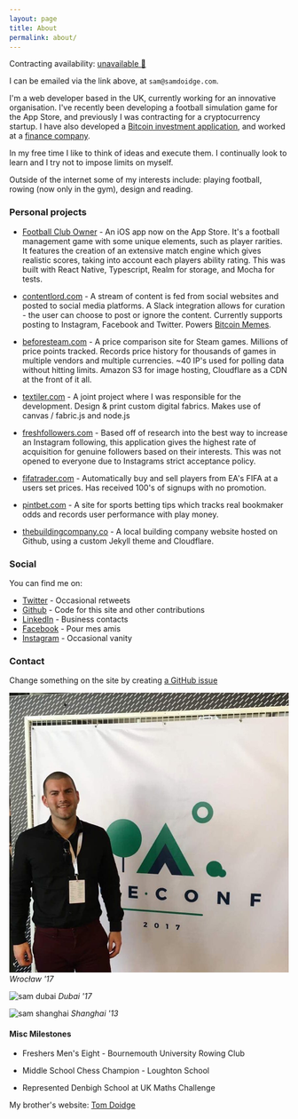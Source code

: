 ```yaml
---
layout: page
title: About
permalink: about/
---
```


Contracting availability: <a href="mailto:sam@samdoidge.com" class="unavailable">unavailable 🚫</a><!--a href="mailto:sam@samdoidge.com" class="available">available ✅</a-->

I can be emailed via the link above, at `sam@samdoidge.com`.

I'm a web developer based in the UK, currently working for an innovative organisation. I've recently been developing a football simulation game for the App Store, and previously I was contracting for a cryptocurrency startup. I have also developed a <a href="https://coininterest.co">Bitcoin investment application</a>, and worked at a <a href="https://www.castletrust.co.uk/">finance company</a>.

In my free time I like to think of ideas and execute them. I continually look to learn and I try not to impose limits on myself.

Outside of the internet some of my interests include: playing football, rowing (now only in the gym), design and reading.

### Personal projects

- [Football Club Owner](https://apps.apple.com/gb/app/football-club-owner/id1460395593) - An iOS app now on the App Store. It's a football management game with some unique elements, such as player rarities. It features the creation of an extensive match engine which gives realistic scores, taking into account each players ability rating. This was built with React Native, Typescript, Realm for storage, and Mocha for tests. 

- [contentlord.com](https://contentlord.com) - A stream of content is fed from social websites and posted to social media platforms. A Slack integration allows for curation - the user can choose to post or ignore the content. Currently supports posting to Instagram, Facebook and Twitter. Powers [Bitcoin Memes](https://www.instagram.com/bitcoinmemes).

- [beforesteam.com](https://samdoidge.com/beforesteam) - A price comparison site for Steam games. Millions of price points tracked. Records price history for thousands of games in multiple vendors and multiple currencies. ~40 IP's used for polling data without hitting limits. Amazon S3 for image hosting, Cloudflare as a CDN at the front of it all.

- [textiler.com](http://textiler.com) - A joint project where I was responsible for the development. Design & print custom digital fabrics. Makes use of canvas / fabric.js and node.js

- [freshfollowers.com](https://www.youtube.com/watch?v=xeT1d2AJ7os) - Based off of research into the best way to increase an Instagram following, this application gives the highest rate of acquisition for genuine followers based on their interests. This was not opened to everyone due to Instagrams strict acceptance policy.

- [fifatrader.com](http://fifatrader.com) - Automatically buy and sell players from EA's FIFA at a users set prices. Has received 100's of signups with no promotion.

- [pintbet.com](https://samdoidge.com/pintbet) - A site for sports betting tips which tracks real bookmaker odds and records user performance with play money.

- [thebuildingcompany.co](https://thebuildingcompany.co) - A local building company website hosted on Github, using a custom Jekyll theme and Cloudflare.

### Social

You can find me on:

- [Twitter](http://twitter.com/samdoidge) - Occasional retweets
- [Github](http://github.com/samdoidge) - Code for this site and other contributions
- [LinkedIn](http://uk.linkedin.com/in/samdoidge) - Business contacts
- [Facebook](http://facebook.com/samdoidge) - Pour mes amis
- [Instagram](http://instagram.com/samdoidge) - Occasional vanity

### Contact

Change something on the site by creating [a GitHub issue](https://github.com/samdoidge/samdoidge.github.io/issues)

![sam dubai](/assets/vue-conf.jpg)
_Wrocław '17_

![sam dubai](/assets/sam-dubai.jpg)
_Dubai '17_

![sam shanghai](/assets/sam-shanghai.jpg)
_Shanghai '13_

#### Misc Milestones

- Freshers Men's Eight - Bournemouth University Rowing Club

- Middle School Chess Champion - Loughton School

- Represented Denbigh School at UK Maths Challenge

My brother's website: [Tom Doidge](http://tomdoidge.com/about)
